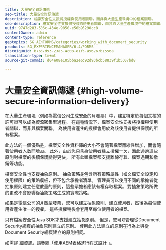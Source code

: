 ```yaml
---
title: 大量安全資訊傳遞
seo-title: 大量安全資訊傳遞
description: 檔案安全性支援將授權與使用者關聯，而非與大量生產環境中的檔案關聯。
seo-description: 檔案安全性支援將授權與使用者關聯，而非與大量生產環境中的檔案關聯。
uuid: 9747d283-506c-434e-9850-e50b95290cc8
contentOwner: admin
content-type: reference
geptopics: SG_AEMFORMS/categories/working_with_document_security
products: SG_EXPERIENCEMANAGER/6.4/FORMS
discoiquuid: b76d7d93-23a5-4c08-81f5-a56267b1556a
translation-type: tm+mt
source-git-commit: d04e08e105bba2e6c92d93bcb58839f1b5307bd8

---
```



# 大量安全資訊傳遞 {#high-volume-secure-information-delivery}

在大量生產環境（例如為電信公司生成安全的月發票）中，建立特定於每個文檔的許可證可以成為資源密集型過程。 在這種情況下，檔案安全性支援將授權與使用者關聯，而非與檔案關聯。 為使用者產生的授權會用於為該使用者提供保護的所有檔案。

此方法的一個優點是，檔案安全性資料庫的大小不會隨著檔案而線性增加，而會隨著使用者人數而增加。 此外，由於您只需為使用者建立授權一次，因此透過這些原則對檔案的後續保護變得更快。 所有此類檔案都支援離線存取、檔案過期和撤銷等功能。

檔案安全性也支援抽象原則。 抽象策略是包含所有策略屬性（如文檔安全設定和使用權限）的策略模板，但不包含承擔者清單。 管理員可以使用不同的承擔者從抽象原則建立任意數量的原則，這些承擔者應該有權存取檔案。 對抽象策略所做的更改不會影響從抽象策略生成的實際策略。

如果是電信公司的月繳型發票，您可以建立抽象原則、建立使用者，然後為每個使用者產生唯一的授權。 這些授權稍後會套用至每位使用者的檔案。

只有檔案安全性Java SDK才支援建立抽象原則。 但是，您可以管理從Document Security網頁的抽象原則建立的原則。 使用此方法建立的原則在行為上與從Document Security網頁建立的原則相同。

如需詳 [細資訊，請參閱「使用AEM表格進行程式設計](https://www.adobe.com/go/learn_aemforms_programming_63) 」。
